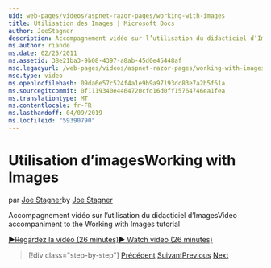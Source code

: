 ```yaml
---
uid: web-pages/videos/aspnet-razor-pages/working-with-images
title: Utilisation des Images | Microsoft Docs
author: JoeStagner
description: Accompagnement vidéo sur l’utilisation du didacticiel d’Images
ms.author: riande
ms.date: 02/25/2011
ms.assetid: 38e21ba3-9b08-4397-a8ab-45d0e45448af
msc.legacyurl: /web-pages/videos/aspnet-razor-pages/working-with-images
msc.type: video
ms.openlocfilehash: 09da6e57c524f4a1e9b9a97193dc83e7a2b5f61a
ms.sourcegitcommit: 0f1119340e4464720cfd16d0ff15764746ea1fea
ms.translationtype: MT
ms.contentlocale: fr-FR
ms.lasthandoff: 04/09/2019
ms.locfileid: "59390790"
---
```

# <a name="working-with-images"></a><span data-ttu-id="745f9-103">Utilisation d’images</span><span class="sxs-lookup"><span data-stu-id="745f9-103">Working with Images</span></span>

<span data-ttu-id="745f9-104">par [Joe Stagner](https://github.com/JoeStagner)</span><span class="sxs-lookup"><span data-stu-id="745f9-104">by [Joe Stagner](https://github.com/JoeStagner)</span></span>

<span data-ttu-id="745f9-105">Accompagnement vidéo sur l’utilisation du didacticiel d’Images</span><span class="sxs-lookup"><span data-stu-id="745f9-105">Video accompaniment to the Working with Images tutorial</span></span>

[<span data-ttu-id="745f9-106">&#9654;Regardez la vidéo (26 minutes)</span><span class="sxs-lookup"><span data-stu-id="745f9-106">&#9654; Watch video (26 minutes)</span></span>](https://channel9.msdn.com/Blogs/ASP-NET-Site-Videos/working-with-images)

> [!div class="step-by-step"]
> <span data-ttu-id="745f9-107">[Précédent](working-with-files.md)
> [Suivant](working-with-video.md)</span><span class="sxs-lookup"><span data-stu-id="745f9-107">[Previous](working-with-files.md)
[Next](working-with-video.md)</span></span>

